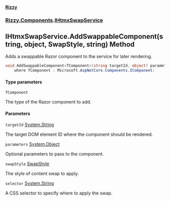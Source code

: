 #### [Rizzy](index 'index')
### [Rizzy.Components](Rizzy.Components 'Rizzy.Components').[IHtmxSwapService](Rizzy.Components.IHtmxSwapService 'Rizzy.Components.IHtmxSwapService')

## IHtmxSwapService.AddSwappableComponent<TComponent>(string, object, SwapStyle, string) Method

Adds a swappable Razor component to the service for later rendering.

```csharp
void AddSwappableComponent<TComponent>(string targetId, object? parameters=null, Rizzy.SwapStyle swapStyle=Rizzy.SwapStyle.outerHTML, string? selector=null)
    where TComponent : Microsoft.AspNetCore.Components.IComponent;
```
#### Type parameters

<a name='Rizzy.Components.IHtmxSwapService.AddSwappableComponent_TComponent_(string,object,Rizzy.SwapStyle,string).TComponent'></a>

`TComponent`

The type of the Razor component to add.
#### Parameters

<a name='Rizzy.Components.IHtmxSwapService.AddSwappableComponent_TComponent_(string,object,Rizzy.SwapStyle,string).targetId'></a>

`targetId` [System.String](https://docs.microsoft.com/en-us/dotnet/api/System.String 'System.String')

The target DOM element ID where the component should be rendered.

<a name='Rizzy.Components.IHtmxSwapService.AddSwappableComponent_TComponent_(string,object,Rizzy.SwapStyle,string).parameters'></a>

`parameters` [System.Object](https://docs.microsoft.com/en-us/dotnet/api/System.Object 'System.Object')

Optional parameters to pass to the component.

<a name='Rizzy.Components.IHtmxSwapService.AddSwappableComponent_TComponent_(string,object,Rizzy.SwapStyle,string).swapStyle'></a>

`swapStyle` [SwapStyle](Rizzy.SwapStyle 'Rizzy.SwapStyle')

The style of content swap to apply.

<a name='Rizzy.Components.IHtmxSwapService.AddSwappableComponent_TComponent_(string,object,Rizzy.SwapStyle,string).selector'></a>

`selector` [System.String](https://docs.microsoft.com/en-us/dotnet/api/System.String 'System.String')

A CSS selector to specify where to apply the swap.